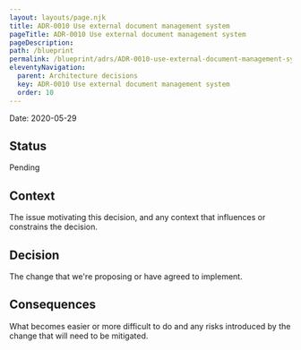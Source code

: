 ```yaml
---
layout: layouts/page.njk
title: ADR-0010 Use external document management system
pageTitle: ADR-0010 Use external document management system
pageDescription: 
path: /blueprint
permalink: /blueprint/adrs/ADR-0010-use-external-document-management-system.html
eleventyNavigation:
  parent: Architecture decisions
  key: ADR-0010 Use external document management system
  order: 10
---
```


Date: 2020-05-29

## Status

Pending

## Context

The issue motivating this decision, and any context that influences or constrains the decision.

## Decision

The change that we're proposing or have agreed to implement.

## Consequences

What becomes easier or more difficult to do and any risks introduced by the change that will need to be mitigated.
